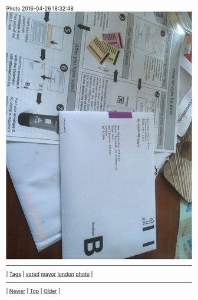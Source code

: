 <!--
title: Photo 2016-04-26 18
date: 2020-06-28T15:02:25.093Z
tags: voted, mayor, london, photo
-->












Photo 2016-04-26 18:32:48
![](143439595902-0.jpg)

<!--BOTTOM-POST-NAVIGATION-->
---

| [Tags](tags.md) | [voted](tag-voted.md) [mayor](tag-mayor.md) [london](tag-london.md) [photo](tag-photo.md) |

---

| [Newer](143425514722.md) | [Top](index.md) | [Older](144866489077.md) |